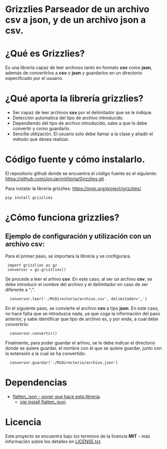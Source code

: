 # Grizzlies   Parseador de un archivo csv a json, y de un archivo json a csv.
# ¿Qué es Grizzlies?
Es una librería capaz de leer archivos tanto en formato **csv** como **json**, además de convertirlos a **csv** o **json** y guardarlos en un directorio especificado por el usuario.
# ¿Qué aporta la librería grizzlies?
* Ser capaz de leer archivos **csv** por el delimitador que se le indique.
* Detección automatica del tipo de archivo introducido.
* Dependiendo del tipo de archivo introducido, sabe a que lo debe convertir y como guardarlo.
* Sencilla utilización. El usuario solo debe llamar a la clase y añadir el método que desea realizar.
# Código fuente y cómo instalarlo.
El repositorio github donde se encuentra el código fuente es el siguiente:
https://github.com/JonJarrinVitoria/Grizzlies.git .

Para instalar la libreria grizzlies: 
https://pypi.org/project/grizzlies/.
```
pip install grizzlies
```
# ¿Cómo funciona grizzlies?
## Ejemplo de configuración y utilización con un archivo csv:

Para el primer paso, se importara la librería y se configurara.
```
 import grizzlies as gz
 conversor = gz.grizzlies()
```
Se procede a leer el arhivo **csv**. En este caso, al ser un archivo **csv**, se debe introducir el nombre del archivo y el delimitador en caso de ser diferente a ";".
```
  conversor.leer('./MiDirectorio/archivo.csv', delimitador=',')
```
En el siguiente paso, se convierte el archivo **csv** a tipo **json**. En este caso, no hace falta que se introduzca nada, ya que coge la información del paso anterior, y sabe identificar que tipo de archivo es, y por ende, a cual debe convertirlo:
```
  conversor.convertir()
```
Finalmente, para poder guardar el arhivo, se le debe indicar el directorio donde se quiere guardar, el nombre con el que se quiere guardar, junto con la extensión a la cual se ha convertido:
```
  conversor.guardar('./MiDirectorio/archivo.json')
```
# Dependencias
* [flatten_json - poner que hace esta libreria]().
  - [pip install flatten_json](https://pypi.org/project/flatten-json/).
# Licencia
Este proyecto se encuentra bajo los terminos de la licencia **MIT** - más información sobre los detalles en [LICENSE.txt]('LICENSE.txt').
